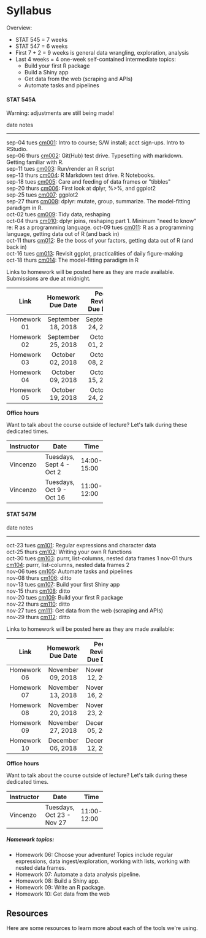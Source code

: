 # Syllabus



Overview:

  * STAT 545 = 7 weeks
  * STAT 547 = 6 weeks
  * First 7 + 2 = 9 weeks is general data wrangling, exploration, analysis
  * Last 4 weeks = 4 one-week self-contained intermediate topics:
    - Build your first R package
    - Build a Shiny app
    - Get data from the web (scraping and APIs)
    - Automate tasks and pipelines

<!-- unholy hack to make following two tables less wide and the same wide -->
<style type="text/css">
table {
   max-width: 50%;
}
</style>

#### STAT 545A

Warning: adjustments are still being made!


date           notes                                                                                                                   
-------------  ------------------------------------------------------------------------------------------------------------------------
sep-04 tues    <a href="cm001.nb.html">cm001</a>: Intro to course; S/W install; acct sign-ups. Intro to RStudio.      
sep-06 thurs   <a href="cm002.nb.html">cm002</a>: Git(Hub) test drive. Typesetting with markdown. Getting familiar with R.          
sep-11 tues    <a href="cm003.nb.html">cm003</a>: Run/render an R script                
sep-13 thurs   <a href="cm004.nb.html">cm004</a>: R Markdown test drive. R Notebooks.                                         
sep-18 tues    <a href="cm005.nb.html">cm005</a>: Care and feeding of data frames or "tibbles"                          
sep-20 thurs   <a href="cm006.nb.html">cm006</a>: First look at dplyr, %>%, and ggplot2                             
sep-25 tues    <a href="cm007.nb.html">cm007</a>: ggplot2                                                                         
sep-27 thurs   <a href="cm008.nb.html">cm008</a>: dplyr: mutate, group, summarize. The model-fitting paradigm in R.                          
oct-02 tues    <a href="cm009.nb.html">cm009</a>: Tidy data, reshaping                                                         
oct-04 thurs   <a href="cm010.nb.html">cm010</a>: dplyr joins, reshaping part 1. Minimum "need to know" re: R as a programming language.
oct-09 tues    <a href="cm011.nb.html">cm011</a>: R as a programming language, getting data out of R (and back in)  
oct-11 thurs   <a href="cm012.nb.html">cm012</a>: Be the boss of your factors, getting data out of R (and back in)        
oct-16 tues    <a href="cm013.nb.html">cm013</a>: Revisit ggplot, practicalities of daily figure-making                 
oct-18 thurs   <a href="cm014.nb.html">cm014</a>: The model-fitting paradigm in R    

Links to homework will be posted here as they are made available. Submissions are due at midnight.

| Link |  Homework Due Date  |  Peer Review Due Date |
| :--: | :---------------: | :-----------------: |
| Homework 01 | September 18, 2018 | September 24, 2018 |
| Homework 02 | September 25, 2018 | October 01, 2018 |
| Homework 03 | October 02,   2018 | October 08, 2018 |
| Homework 04 | October 09,   2018 | October 15, 2018 |
| Homework 05 | October 19,   2018 | October 24, 2018 |

__Office hours__

Want to talk about the course outside of lecture? Let's talk during these dedicated times.

| Instructor | Date | Time | Place |
|------------|------|------|-------|
| Vincenzo | Tuesdays, Sept 4 - Oct 2 | 14:00-15:00 | ESB 1043 |
| Vincenzo | Tuesdays, Oct 9 - Oct 16 | 11:00-12:00 | ESB 1043 |

#### STAT 547M


date           notes                                                                                             
-------------  --------------------------------------------------------------------------------------------------
oct-23 tues    <a href="cm101.nb.html">cm101</a>: Regular expressions and character data       
oct-25 thurs   <a href="cm102.nb.html">cm102</a>: Writing your own R functions                    
oct-30 tues    <a href="cm103.nb.html">cm103</a>: purrr, list-columns, nested data frames 1
nov-01 thurs   <a href="cm104.nb.html">cm104</a>: purrr, list-columns, nested data frames 2   
nov-06 tues    <a href="cm105.nb.html">cm105</a>: Automate tasks and pipelines   
nov-08 thurs   <a href="cm106.nb.html">cm106</a>: ditto                                         
nov-13 tues    <a href="cm107.nb.html">cm107</a>: Build your first Shiny app                
nov-15 thurs   <a href="cm108.nb.html">cm108</a>: ditto                                                  
nov-20 tues    <a href="cm109.nb.html">cm109</a>: Build your first R package                               
nov-22 thurs   <a href="cm110.nb.html">cm110</a>: ditto                                                    
nov-27 tues    <a href="cm111.nb.html">cm111</a>: Get data from the web (scraping and APIs)                 
nov-29 thurs   <a href="cm112.nb.html">cm112</a>: ditto                                                     

Links to homework will be posted here as they are made available:

| Link |  Homework Due Date  |  Peer Review Due Date |
| :--: | :---------------: | :-----------------: |
| Homework 06 | November 09, 2018 | November 12, 2018 |
| Homework 07 | November 13, 2018 | November 16, 2018 |
| Homework 08 | November 20, 2018 | November 23, 2018 |
| Homework 09 | November 27, 2018 | December 05, 2018 |
| Homework 10 | December 06, 2018 | December 12, 2018 |

__Office hours__

Want to talk about the course outside of lecture? Let's talk during these dedicated times.

| Instructor | Date | Time | Place |
|------------|------|------|-------|
| Vincenzo | Tuesdays, Oct 23 - Nov 27 | 11:00-12:00 | ESB 1043 |


##### Homework topics:

  * Homework 06: Choose your adventure! Topics include regular expressions, data ingest/exploration, working with lists, working with nested data frames.
  * Homework 07: Automate a data analysis pipeline.
  * Homework 08: Build a Shiny app.
  * Homework 09: Write an R package.
  * Homework 10: Get data from the web

## Resources

Here are some resources to learn more about each of the tools we're using.